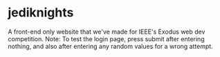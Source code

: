 # jediknights
A front-end only website that we've made for IEEE's Exodus web dev competition.
Note: To test the login page, press submit after entering nothing, and also after entering any random values for a wrong attempt.
